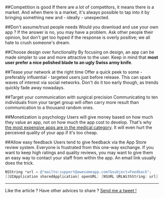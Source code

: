 ##Competition is good
If there are a lot of competitors, it means there is a market. And when there is a market, it's always possible to tap into it by bringing something new and - ideally - unexpected.

##Don't assume/trust people needs
Would you download and use your own app ? If the answer is no, you may have a problem. Ask other people their opinion, but don't get too hyped if the response is overly positive; we all hate to crush someone's dream.

##Choose design over functionality
By focusing on design, an app can be made simpler to use and more attractive to the user. Keep in mind that **most user prefer a nice polished blade to an ugly Swiss army knife**.

##Tease your network at the right time
Offer a quick peek to some - preferably influential - targeted users just before release. This can spark waves of interest via social networks. Don't do it too early though, as trends quickly fade away nowadays.

##Target your communication with surgical precision
Communicating to ten individuals from your target group will often carry more result than communication to a thousand random ones. 

##Monetization is psychology
Users will give money based on how much they value an app, not on how much the app cost to develop. That's why [the most expensive apps are in the medical category](http://blog.sensortower.com/blog/2013/08/27/a-detailed-look-at-top-performing-ios-app-pricing-by-category/). It will even hurt the perceived quality of your app if it's too cheap.

##Allow easy feedback
Users tend to give feedback via the App Store review system. Everyone is frustrated from this one-way exchange. If you want to keep high ratings and quality reviews, you may want to give them an easy way to contact your staff from within the app. An email link usually does the trick.

```objective-c
NSString *url = @"mailto:support@awesomeapp.com?&subject=Feedback";
[[UIApplication sharedApplication] openURL: [NSURL URLWithString: url]];
```
---

Like the article ? Have other advices to share ? [Send me a tweet !](https://twitter.com/kirualex)

